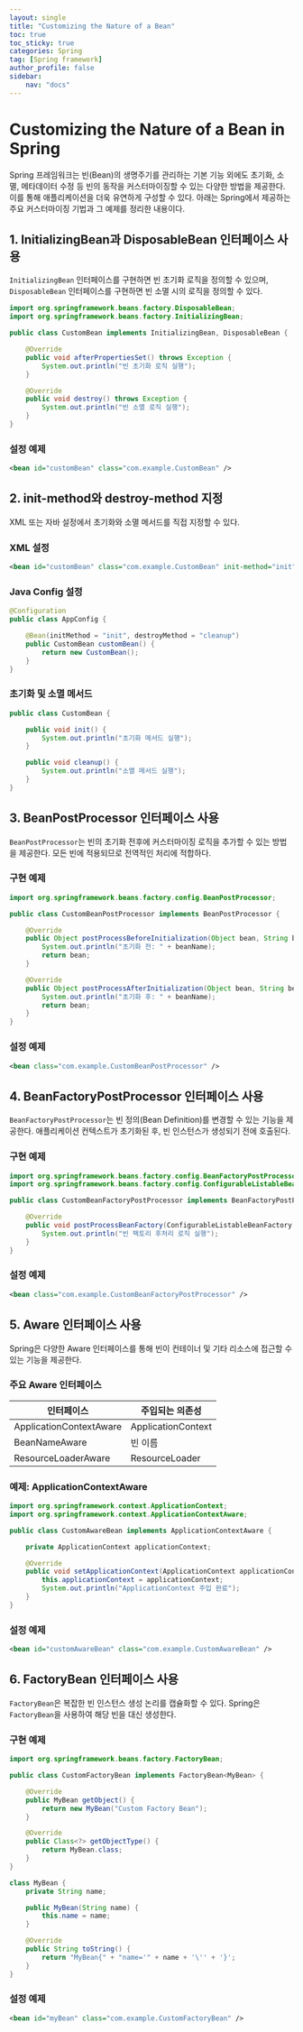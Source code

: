 ```yaml
---
layout: single
title: "Customizing the Nature of a Bean"
toc: true
toc_sticky: true
categories: Spring
tag: [Spring framework]
author_profile: false
sidebar:
    nav: "docs"
---
```


# Customizing the Nature of a Bean in Spring

Spring 프레임워크는 빈(Bean)의 생명주기를 관리하는 기본 기능 외에도 초기화, 소멸, 메타데이터 수정 등 빈의 동작을 커스터마이징할 수 있는 다양한 방법을 제공한다. 이를 통해 애플리케이션을 더욱 유연하게 구성할 수 있다. 아래는 Spring에서 제공하는 주요 커스터마이징 기법과 그 예제를 정리한 내용이다.

## 1. InitializingBean과 DisposableBean 인터페이스 사용

`InitializingBean` 인터페이스를 구현하면 빈 초기화 로직을 정의할 수 있으며, `DisposableBean` 인터페이스를 구현하면 빈 소멸 시의 로직을 정의할 수 있다.

```java
import org.springframework.beans.factory.DisposableBean;
import org.springframework.beans.factory.InitializingBean;

public class CustomBean implements InitializingBean, DisposableBean {

    @Override
    public void afterPropertiesSet() throws Exception {
        System.out.println("빈 초기화 로직 실행");
    }

    @Override
    public void destroy() throws Exception {
        System.out.println("빈 소멸 로직 실행");
    }
}
```

### 설정 예제

```xml
<bean id="customBean" class="com.example.CustomBean" />
```

## 2. init-method와 destroy-method 지정

XML 또는 자바 설정에서 초기화와 소멸 메서드를 직접 지정할 수 있다.

### XML 설정

```xml
<bean id="customBean" class="com.example.CustomBean" init-method="init" destroy-method="cleanup" />
```

### Java Config 설정

```java
@Configuration
public class AppConfig {

    @Bean(initMethod = "init", destroyMethod = "cleanup")
    public CustomBean customBean() {
        return new CustomBean();
    }
}
```

### 초기화 및 소멸 메서드

```java
public class CustomBean {

    public void init() {
        System.out.println("초기화 메서드 실행");
    }

    public void cleanup() {
        System.out.println("소멸 메서드 실행");
    }
}
```

## 3. BeanPostProcessor 인터페이스 사용

`BeanPostProcessor`는 빈의 초기화 전후에 커스터마이징 로직을 추가할 수 있는 방법을 제공한다. 모든 빈에 적용되므로 전역적인 처리에 적합하다.

### 구현 예제

```java
import org.springframework.beans.factory.config.BeanPostProcessor;

public class CustomBeanPostProcessor implements BeanPostProcessor {

    @Override
    public Object postProcessBeforeInitialization(Object bean, String beanName) {
        System.out.println("초기화 전: " + beanName);
        return bean;
    }

    @Override
    public Object postProcessAfterInitialization(Object bean, String beanName) {
        System.out.println("초기화 후: " + beanName);
        return bean;
    }
}
```

### 설정 예제

```xml
<bean class="com.example.CustomBeanPostProcessor" />
```

## 4. BeanFactoryPostProcessor 인터페이스 사용

`BeanFactoryPostProcessor`는 빈 정의(Bean Definition)를 변경할 수 있는 기능을 제공한다. 애플리케이션 컨텍스트가 초기화된 후, 빈 인스턴스가 생성되기 전에 호출된다.

### 구현 예제

```java
import org.springframework.beans.factory.config.BeanFactoryPostProcessor;
import org.springframework.beans.factory.config.ConfigurableListableBeanFactory;

public class CustomBeanFactoryPostProcessor implements BeanFactoryPostProcessor {

    @Override
    public void postProcessBeanFactory(ConfigurableListableBeanFactory beanFactory) {
        System.out.println("빈 팩토리 후처리 로직 실행");
    }
}
```

### 설정 예제

```xml
<bean class="com.example.CustomBeanFactoryPostProcessor" />
```

## 5. Aware 인터페이스 사용

Spring은 다양한 Aware 인터페이스를 통해 빈이 컨테이너 및 기타 리소스에 접근할 수 있는 기능을 제공한다.

### 주요 Aware 인터페이스

| 인터페이스                  | 주입되는 의존성            |
|-----------------------------|-----------------------------|
| ApplicationContextAware     | ApplicationContext          |
| BeanNameAware               | 빈 이름                    |
| ResourceLoaderAware         | ResourceLoader              |

### 예제: ApplicationContextAware

```java
import org.springframework.context.ApplicationContext;
import org.springframework.context.ApplicationContextAware;

public class CustomAwareBean implements ApplicationContextAware {

    private ApplicationContext applicationContext;

    @Override
    public void setApplicationContext(ApplicationContext applicationContext) {
        this.applicationContext = applicationContext;
        System.out.println("ApplicationContext 주입 완료");
    }
}
```

### 설정 예제

```xml
<bean id="customAwareBean" class="com.example.CustomAwareBean" />
```

## 6. FactoryBean 인터페이스 사용

`FactoryBean`은 복잡한 빈 인스턴스 생성 논리를 캡슐화할 수 있다. Spring은 `FactoryBean`을 사용하여 해당 빈을 대신 생성한다.

### 구현 예제

```java
import org.springframework.beans.factory.FactoryBean;

public class CustomFactoryBean implements FactoryBean<MyBean> {

    @Override
    public MyBean getObject() {
        return new MyBean("Custom Factory Bean");
    }

    @Override
    public Class<?> getObjectType() {
        return MyBean.class;
    }
}

class MyBean {
    private String name;

    public MyBean(String name) {
        this.name = name;
    }

    @Override
    public String toString() {
        return "MyBean{" + "name='" + name + '\'' + '}';
    }
}
```

### 설정 예제

```xml
<bean id="myBean" class="com.example.CustomFactoryBean" />
```



